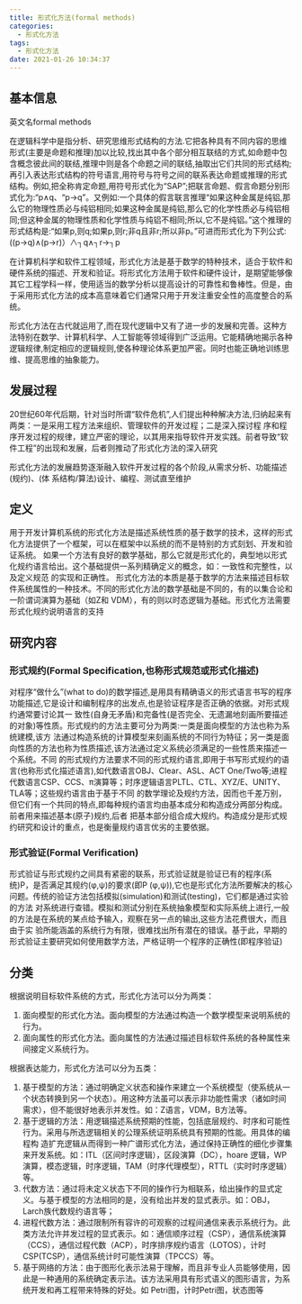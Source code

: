 ```yaml
---
title: 形式化方法(formal methods)
categories:
  - 形式化方法
tags:
  - 形式化方法
date: 2021-01-26 10:34:37
---
```


## 基本信息

英文名formal methods

在逻辑科学中是指分析、研究思维形式结构的方法.它把各种具有不同内容的思维形式(主要是命题和推理)加以比较,找出其中各个部分相互联结的方式,如命题中包含概念彼此间的联结,推理中则是各个命题之间的联结,抽取出它们共同的形式结构;再引入表达形式结构的符号语言,用符号与符号之间的联系表达命题或推理的形式结构。例如,把全称肯定命题,用符号形式化为“SAP”;把联言命题、假言命题分别形式化为:“p∧q、“p→q”。又例如:一个具体的假言联言推理“如果这种金属是纯铝,那么它的物理性质必与纯铝相同;如果这种金属是纯铝,那么它的化学性质必与纯铝相同;但这种金属的物理性质和化学性质与纯铝不相同;所以,它不是纯铝。”这个推理的形式结构是:“如果p,则q;如果p,则r;非q且非r;所以非p。”可进而形式化为下列公式:((p→q)∧(p→r)）∧┐q∧┐r→┐p

在计算机科学和软件工程领域，形式化方法是基于数学的特种技术，适合于软件和硬件系统的描述、开发和验证。将形式化方法用于软件和硬件设计，是期望能够像其它工程学科一样，使用适当的数学分析以提高设计的可靠性和鲁棒性。但是，由于采用形式化方法的成本高意味着它们通常只用于开发注重安全性的高度整合的系统。

形式化方法在古代就运用了,而在现代逻辑中又有了进一步的发展和完善。这种方法特别在数学、计算机科学、人工智能等领域得到广泛运用。它能精确地揭示各种逻辑规律,制定相应的逻辑规则,使各种理论体系更加严密。同时也能正确地训练思维、提高思维的抽象能力。

## 发展过程

20世纪60年代后期，针对当时所谓“软件危机”,人们提出种种解决方法,归纳起来有两类：一是采用工程方法来组织、管理软件的开发过程；二是深入探讨程 序和程序开发过程的规律，建立严密的理论，以其用来指导软件开发实践。前者导致“软件工程”的出现和发展，后者则推动了形式化方法的深入研究

形式化方法的发展趋势逐渐融入软件开发过程的各个阶段,从需求分析、功能描述(规约)、(体 系结构/算法)设计、编程、测试直至维护

<!--more-->

## 定义

用于开发计算机系统的形式化方法是描述系统性质的基于数学的技术，这样的形式化方法提供了一个框架，可以在框架中以系统的而不是特别的方式刻划、开发和验 证系统。 如果一个方法有良好的数学基础，那么它就是形式化的，典型地以形式化规约语言给出。这个基础提供一系列精确定义的概念，如：一致性和完整性，以及定义规范 的实现和正确性。 形式化方法的本质是基于数学的方法来描述目标软件系统属性的一种技术。不同的形式化方法的数学基础是不同的，有的以集合论和一阶谓词演算为基础（如Z和 VDM），有的则以时态逻辑为基础。形式化方法需要形式化规约说明语言的支持

## 研究内容

### 形式规约(Formal Specification,也称形式规范或形式化描述)

对程序“做什么”(what to do)的数学描述,是用具有精确语义的形式语言书写的程序功能描述,它是设计和编制程序的出发点,也是验证程序是否正确的依据。对形式规约通常要讨论其一 致性(自身无矛盾)和完备性(是否完全、无遗漏地刻画所要描述的对象)等性质。形式规约的方法主要可分为两类:一类是面向模型的方法也称为系统建模,该方 法通过构造系统的计算模型来刻画系统的不同行为特征；另一类是面向性质的方法也称为性质描述,该方法通过定义系统必须满足的一些性质来描述一个系统。不同 的形式规约方法要求不同的形式规约语言,即用于书写形式规约的语言(也称形式化描述语言),如代数语言OBJ、Clear、ASL、ACT One/Two等;进程代数语言CSP、CCS、π演算等；时序逻辑语言PLTL、CTL、XYZ/E、UNITY、TLA等；这些规约语言由于基于不同 的数学理论及规约方法，因而也千差万别，但它们有一个共同的特点,即每种规约语言均由基本成分和构造成分两部分构成。前者用来描述基本(原子)规约,后者 把基本部分组合成大规约。构造成分是形式规约研究和设计的重点，也是衡量规约语言优劣的主要依据。

### 形式验证(Formal Verification)

形式验证与形式规约之间具有紧密的联系，形式验证就是验证已有的程序(系统)P，是否满足其规约(φ,ψ)的要求(即P (φ,ψ)),它也是形式化方法所要解决的核心问题。传统的验证方法包括模拟(simulation)和测试(testing)，它们都是通过实验的方法 对系统进行查错。模拟和测试分别在系统抽象模型和实际系统上进行,一般的方法是在系统的某点给予输入，观察在另一点的输出,这些方法花费很大，而且由于实 验所能涵盖的系统行为有限，很难找出所有潜在的错误。基于此，早期的形式验证主要研究如何使用数学方法，严格证明一个程序的正确性(即程序验证)

## 分类

根据说明目标软件系统的方式，形式化方法可以分为两类：

1. 面向模型的形式化方法。面向模型的方法通过构造一个数学模型来说明系统的行为。
2. 面向属性的形式化方法。面向属性的方法通过描述目标软件系统的各种属性来间接定义系统行为。

根据表达能力，形式化方法可以分为五类：

1. 基于模型的方法：通过明确定义状态和操作来建立一个系统模型（使系统从一个状态转换到另一个状态）。用这种方法虽可以表示非功能性需求（诸如时间需求），但不能很好地表示并发性。如：Z语言，VDM，B方法等。
2. 基于逻辑的方法：用逻辑描述系统预期的性能，包括底层规约、时序和可能性行为。采用与所选逻辑相关的公理系统证明系统具有预期的性能。用具体的编程构 造扩充逻辑从而得到一种广谱形式化方法，通过保持正确性的细化步骤集来开发系统。如：ITL（区间时序逻辑），区段演算（DC），hoare 逻辑，WP演算，模态逻辑，时序逻辑，TAM（时序代理模型），RTTL（实时时序逻辑）等。
3. 代数方法：通过将未定义状态下不同的操作行为相联系，给出操作的显式定义。与基于模型的方法相同的是，没有给出并发的显式表示。如：OBJ， Larch族代数规约语言等；
4. 进程代数方法：通过限制所有容许的可观察的过程间通信来表示系统行为。此类方法允许并发过程的显式表示。如：通信顺序过程（CSP），通信系统演算 （CCS），通信过程代数（ACP），时序排序规约语言（LOTOS），计时CSP(TCSP），通信系统计时可能性演算（TPCCS）等。
5. 基于网络的方法：由于图形化表示法易于理解，而且非专业人员能够使用，因此是一种通用的系统确定表示法。该方法采用具有形式语义的图形语言，为系统开发和再工程带来特殊的好处。如 Petri图，计时Petri图，状态图等
